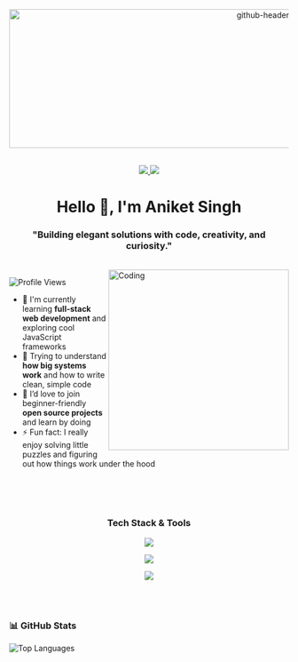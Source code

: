 <div id="header" align="center">
  <img width="945" height="250" alt="github-header-image" src="https://github.com/user-attachments/assets/b48d9c4f-1bae-4ecd-b14b-731c8aa813fb" />
</div><br>

<p align="center"> 
  <a href="https://www.linkedin.com/in/aniketsinghs">
    <img src="https://img.shields.io/badge/linkedin-%230077B5.svg?&style=for-the-badge&logo=linkedin&logoColor=white" />
  </a>
  <a href="mailto:aniketsinghs718@gmail.com">
    <img src="https://img.shields.io/badge/Email-465149?style=for-the-badge"/>
  </a>
</p>

<h1 align="center">Hello 👋, I'm Aniket Singh</h1>
<h3 align="center">"Building elegant solutions with code, creativity, and curiosity."</h3><br>

<img align="right" alt="Coding" width="325" src="https://cdn.dribbble.com/users/730703/screenshots/6581243/avento.gif">

<p align="left">
  <img src="https://komarev.com/ghpvc/?username=Aniketsinghs718&label=Visitors&color=0e75b6&style=flat" alt="Profile Views" />
</p>

- 🚀 I'm currently learning **full-stack web development** and exploring cool JavaScript frameworks  
- 🧠 Trying to understand **how big systems work** and how to write clean, simple code  
- 🤝 I’d love to join beginner-friendly **open source projects** and learn by doing  
- ⚡ Fun fact: I really enjoy solving little puzzles and figuring out how things work under the hood


<br><br><br>

### <p align="center">Tech Stack & Tools</p>

<p align="center">
  <img src="https://skillicons.dev/icons?i=js,ts,react,next,nodejs,express,mongodb" />
</p>
<p align="center">
  <img src="https://skillicons.dev/icons?i=html,css,tailwind,github" />
</p>
<p align="center">
  <img src="https://skillicons.dev/icons?i=threejs,flutter" />
</p>



<br><br>

### 📊 GitHub Stats

<p>
  <img align="left" src="https://github-readme-stats.vercel.app/api/top-langs?username=Aniketsinghs718&show_icons=true&locale=en&layout=compact&bg_color=000000&title_color=ffffff&text_color=cccccc" alt="Top Languages" />
</p>



<br>
